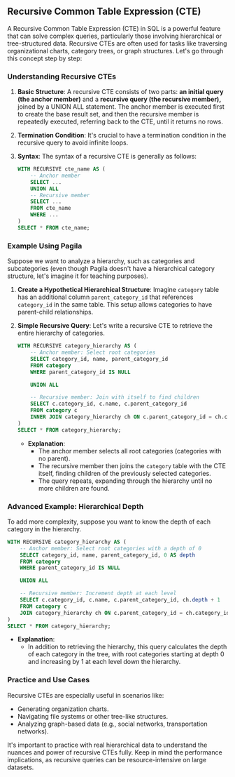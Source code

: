 ## Recursive Common Table Expression (CTE) 

A Recursive Common Table Expression (CTE) in SQL is a powerful feature that can solve complex queries, particularly those involving hierarchical or tree-structured data. Recursive CTEs are often used for tasks like traversing organizational charts, category trees, or graph structures. Let's go through this concept step by step:

### Understanding Recursive CTEs

1. **Basic Structure**: A recursive CTE consists of two parts: **an initial query (the anchor member)** and a **recursive query (the recursive member),** joined by a UNION ALL statement. The anchor member is executed first to create the base result set, and then the recursive member is repeatedly executed, referring back to the CTE, until it returns no rows.

2. **Termination Condition**: It's crucial to have a termination condition in the recursive query to avoid infinite loops.

3. **Syntax**: The syntax of a recursive CTE is generally as follows:
   ```sql
   WITH RECURSIVE cte_name AS (
       -- Anchor member
       SELECT ...
       UNION ALL
       -- Recursive member
       SELECT ...
       FROM cte_name
       WHERE ...
   )
   SELECT * FROM cte_name;
   ```

### Example Using Pagila

Suppose we want to analyze a hierarchy, such as categories and subcategories (even though Pagila doesn't have a hierarchical category structure, let's imagine it for teaching purposes).

1. **Create a Hypothetical Hierarchical Structure**: 
   Imagine `category` table has an additional column `parent_category_id` that references `category_id` in the same table. This setup allows categories to have parent-child relationships.

2. **Simple Recursive Query**: 
   Let's write a recursive CTE to retrieve the entire hierarchy of categories.

   ```sql
   WITH RECURSIVE category_hierarchy AS (
       -- Anchor member: Select root categories
       SELECT category_id, name, parent_category_id
       FROM category
       WHERE parent_category_id IS NULL
   
       UNION ALL
   
       -- Recursive member: Join with itself to find children
       SELECT c.category_id, c.name, c.parent_category_id
       FROM category c
       INNER JOIN category_hierarchy ch ON c.parent_category_id = ch.category_id
   )
   SELECT * FROM category_hierarchy;
   ```

   - **Explanation**: 
     - The anchor member selects all root categories (categories with no parent).
     - The recursive member then joins the `category` table with the CTE itself, finding children of the previously selected categories.
     - The query repeats, expanding through the hierarchy until no more children are found.

### Advanced Example: Hierarchical Depth

To add more complexity, suppose you want to know the depth of each category in the hierarchy.

```sql
WITH RECURSIVE category_hierarchy AS (
    -- Anchor member: Select root categories with a depth of 0
    SELECT category_id, name, parent_category_id, 0 AS depth
    FROM category
    WHERE parent_category_id IS NULL

    UNION ALL

    -- Recursive member: Increment depth at each level
    SELECT c.category_id, c.name, c.parent_category_id, ch.depth + 1
    FROM category c
    JOIN category_hierarchy ch ON c.parent_category_id = ch.category_id
)
SELECT * FROM category_hierarchy;
```

- **Explanation**:
  - In addition to retrieving the hierarchy, this query calculates the depth of each category in the tree, with root categories starting at depth 0 and increasing by 1 at each level down the hierarchy.

### Practice and Use Cases

Recursive CTEs are especially useful in scenarios like:
- Generating organization charts.
- Navigating file systems or other tree-like structures.
- Analyzing graph-based data (e.g., social networks, transportation networks).

It's important to practice with real hierarchical data to understand the nuances and power of recursive CTEs fully. Keep in mind the performance implications, as recursive queries can be resource-intensive on large datasets.